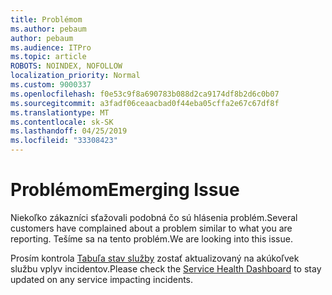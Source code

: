 ```yaml
---
title: Problémom
ms.author: pebaum
author: pebaum
ms.audience: ITPro
ms.topic: article
ROBOTS: NOINDEX, NOFOLLOW
localization_priority: Normal
ms.custom: 9000337
ms.openlocfilehash: f0e53c9f8a690783b088d2ca9174df8b2d6c0b07
ms.sourcegitcommit: a3fadf06ceaacbad0f44eba05cffa2e67c67df8f
ms.translationtype: MT
ms.contentlocale: sk-SK
ms.lasthandoff: 04/25/2019
ms.locfileid: "33308423"
---
```

# <a name="emerging-issue"></a><span data-ttu-id="cec5b-102">Problémom</span><span class="sxs-lookup"><span data-stu-id="cec5b-102">Emerging Issue</span></span>

<span data-ttu-id="cec5b-103">Niekoľko zákazníci sťažovali podobná čo sú hlásenia problém.</span><span class="sxs-lookup"><span data-stu-id="cec5b-103">Several customers have complained about a problem similar to what you are reporting.</span></span> <span data-ttu-id="cec5b-104">Tešíme sa na tento problém.</span><span class="sxs-lookup"><span data-stu-id="cec5b-104">We are looking into this issue.</span></span>

<span data-ttu-id="cec5b-105">Prosím kontrola [Tabuľa stav služby](https://admin.microsoft.com/adminportal/home#/servicehealth) zostať aktualizovaný na akúkoľvek službu vplyv incidentov.</span><span class="sxs-lookup"><span data-stu-id="cec5b-105">Please check the [Service Health Dashboard](https://admin.microsoft.com/adminportal/home#/servicehealth) to stay updated on any service impacting incidents.</span></span>